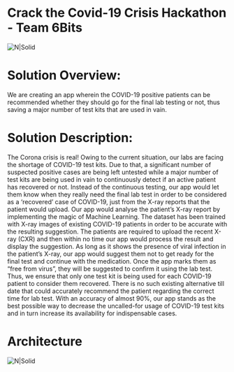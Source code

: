 # Crack the Covid-19 Crisis Hackathon - Team 6Bits

![N|Solid](https://i.imgur.com/lALROL8.jpg)

# Solution Overview:
We are creating an app wherein the COVID-19 positive patients can be recommended whether they should go for the final lab testing or not, thus saving a major number of test kits that are used in vain.

# Solution Description:
The Corona crisis is real! Owing to the current situation, our labs are facing the shortage of COVID-19 test kits. Due to that, a significant number of suspected positive cases are being left untested while a major number of test kits are being used in vain to continuously detect if an active patient has recovered or not. Instead of the continuous testing, our app would let them know when they really need the final lab test in order to be considered as a ‘recovered’ case of COVID-19, just from the X-ray reports that the patient would upload.
Our app would analyse the patient’s X-ray report by implementing the magic of Machine Learning. The dataset has been trained with X-ray images of existing COVID-19 patients in order to be accurate with the resulting suggestion. The patients are required to upload the recent X-ray (CXR) and then within no time our app would process the result and display the suggestion. As long as it shows the presence of viral infection in the patient’s X-ray, our app would suggest them not to get ready for the final test and continue with the medication. Once the app marks them as “free from virus”, they will be suggested to confirm it using the lab test. Thus, we ensure that only one test kit is being used for each COVID-19 patient to consider them recovered.
There is no such existing alternative till date that could accurately recommend the patient regarding the correct time for lab test. With an accuracy of almost 90%, our app stands as the best possible way to decrease the uncalled-for usage of COVID-19 test kits and in turn increase its availability for indispensable cases.

# Architecture
![N|Solid](https://i.imgur.com/zs8gTLU.jpg)
